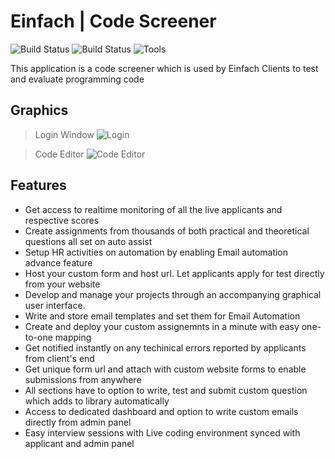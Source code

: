 # Einfach | Code Screener

![Build Status](https://img.shields.io/badge/Vue.js-35495E?style=for-the-badge&logo=vue.js&logoColor=4FC08D) ![Build Status](https://img.shields.io/badge/Node.js-43853D?style=for-the-badge&logo=node.js&logoColor=white)  ![Tools](https://img.shields.io/badge/Sass-CC6699?style=for-the-badge&logo=sass&logoColor=white)

This application is a code screener which is used by Einfach Clients to test and evaluate programming code

## Graphics
 > Login Window
![Login](https://admin.einfach.in/img/various/promo-side.png)


 > Code Editor
![Code Editor](https://admin.einfach.in/img/various/e2.png)

## Features
- Get access to realtime monitoring of all the live applicants and respective scores
- Create assignments from thousands of both practical and theoretical questions all set on auto assist
- Setup HR activities on automation by enabling Email automation advance feature
 - Host your custom form and host url. Let applicants apply for test directly from your website
 - Develop and manage your projects through an accompanying graphical user interface.
 - Write and store email templates and set them for Email Automation
 - Create and deploy your custom assignemnts in a minute with easy one-to-one mapping
 - Get notified instantly on any techinical errors reported by applicants from client's end
 - Get unique form url and attach with custom website forms to enable submissions from anywhere
 - All sections have to option to write, test and submit custom question which adds to library automatically
 - Access to dedicated dashboard and option to write custom emails directly from admin panel
 - Easy interview sessions with Live coding environment synced with applicant and admin panel

